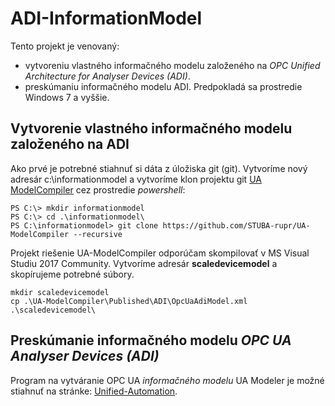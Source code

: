 # ADI-InformationModel
Tento projekt je venovaný:
- vytvoreniu vlastného informačného modelu založeného na _OPC Unified Architecture for Analyser Devices (ADI)_.
- preskúmaniu informačného modelu ADI.
Predpokladá sa prostredie Windows 7 a vyššie.
## Vytvorenie vlastného informačného modelu založeného na ADI
Ako prvé je potrebné stiahnuť si dáta z úložiska git (git). 
Vytvoríme nový adresár c:\informationmodel a vytvoríme klon projektu git [UA ModelCompiler](https://github.com/STUBA-rupr/UA-ModelCompiler) cez prostredie _powershell_:
```
PS C:\> mkdir informationmodel
PS C:\> cd .\informationmodel\
PS C:\informationmodel> git clone https://github.com/STUBA-rupr/UA-ModelCompiler --recursive
```
Projekt riešenie UA-ModelCompiler odporúčam skompilovať v MS Visual Studiu 2017 Community.
Vytvoríme adresár **scaledevicemodel** a skopírujeme potrebné súbory.

```
mkdir scaledevicemodel
cp .\UA-ModelCompiler\Published\ADI\OpcUaAdiModel.xml .\scaledevicemodel\
```


## Preskúmanie informačného modelu _OPC UA Analyser Devices (ADI)_
Program na vytváranie OPC UA _informačného modelu_ UA Modeler je možné stiahnuť na stránke: [Unified-Automation](https://www.unified-automation.com/products/development-tools/uamodeler.html).
